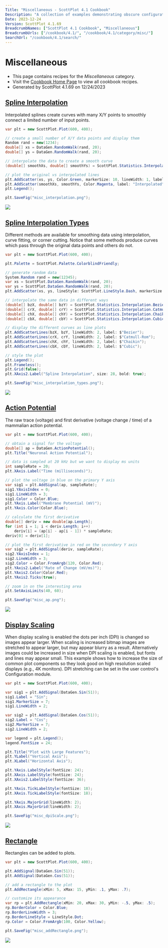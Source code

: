 ```yaml
---
Title: "Miscellaneous - ScottPlot 4.1 Cookbook"
Description: "A collection of examples demonstrating obscure configuration options."
Date: 2023-12-24
Version: ScottPlot 4.1.69
BreadcrumbNames: ["ScottPlot 4.1 Cookbook", "Miscellaneous"]
BreadcrumbUrls: ["/cookbook/4.1/", "/cookbook/4.1/category/misc/"]
SearchUrl: "/cookbook/4.1/search/"
---
```


# Miscellaneous
* This page contains recipes for the _Miscellaneous_ category.
* Visit the [Cookbook Home Page](../../) to view all cookbook recipes.
* Generated by ScottPlot 4.1.69 on 12/24/2023
<h2><a id='spline-interpolation' href='/cookbook/4.1/recipes/misc_interpolation/'>Spline Interpolation</a></h2>

Interpolated splines create curves with many X/Y points to smoothly connect a limited number of input points.

```cs
var plt = new ScottPlot.Plot(600, 400);

// create a small number of X/Y data points and display them
Random rand = new(1234);
double[] xs = DataGen.RandomWalk(rand, 20);
double[] ys = DataGen.RandomWalk(rand, 20);

// interpolate the data to create a smooth curve
(double[] smoothXs, double[] smoothYs) = ScottPlot.Statistics.Interpolation.Cubic.InterpolateXY(xs, ys, 200);

// plot the original vs interpolated lines
plt.AddScatter(xs, ys, Color.Green, markerSize: 10, lineWidth: 1, label: "Original");
plt.AddScatter(smoothXs, smoothYs, Color.Magenta, label: "Interpolated");
plt.Legend();

plt.SaveFig("misc_interpolation.png");
```

<img src='../../images/misc_interpolation.png' class='d-block mx-auto my-5' />


<h2><a id='spline-interpolation-types' href='/cookbook/4.1/recipes/misc_interpolation_types/'>Spline Interpolation Types</a></h2>

Different methods are available for smoothing data using interpolation, curve fitting, or corner cutting. Notice that some methods produce curves which pass through the original data points and others do not.

```cs
var plt = new ScottPlot.Plot(600, 400);

plt.Palette = ScottPlot.Palette.ColorblindFriendly;

// generate random data
System.Random rand = new(12345);
var xs = ScottPlot.DataGen.RandomWalk(rand, 20);
var ys = ScottPlot.DataGen.RandomWalk(rand, 20);
plt.AddScatter(xs, ys, lineStyle: ScottPlot.LineStyle.Dash, markerSize: 10, label: "original");

// interpolate the same data in different ways
(double[] bzX, double[] bzY) = ScottPlot.Statistics.Interpolation.Bezier.InterpolateXY(xs, ys, .005);
(double[] crX, double[] crY) = ScottPlot.Statistics.Interpolation.CatmullRom.InterpolateXY(xs, ys, 15);
(double[] chX, double[] chY) = ScottPlot.Statistics.Interpolation.Chaikin.InterpolateXY(xs, ys, 4);
(double[] cbX, double[] cbY) = ScottPlot.Statistics.Interpolation.Cubic.InterpolateXY(xs, ys, 200);

// display the different curves as line plots
plt.AddScatterLines(bzX, bzY, lineWidth: 2, label: $"Bezier");
plt.AddScatterLines(crX, crY, lineWidth: 2, label: $"Catmull-Rom");
plt.AddScatterLines(chX, chY, lineWidth: 2, label: $"Chaikin");
plt.AddScatterLines(cbX, cbY, lineWidth: 2, label: $"Cubic");

// style the plot
plt.Legend();
plt.Frameless();
plt.Grid(false);
plt.XAxis2.Label("Spline Interpolation", size: 28, bold: true);

plt.SaveFig("misc_interpolation_types.png");
```

<img src='../../images/misc_interpolation_types.png' class='d-block mx-auto my-5' />


<h2><a id='action-potential' href='/cookbook/4.1/recipes/misc_ap/'>Action Potential</a></h2>

The raw trace (voltage) and first derivative (voltage change / time) of a mammalian action potential.

```cs
var plt = new ScottPlot.Plot(600, 400);

// obtain a signal for the voltage
double[] ap = DataGen.ActionPotential();
plt.Title("Neuronal Action Potential");

// data is sampled at 20 kHz but we want to display ms units
int sampleRate = 20;
plt.XAxis.Label("Time (milliseconds)");

// plot the voltage in blue on the primary Y axis
var sig1 = plt.AddSignal(ap, sampleRate);
sig1.YAxisIndex = 0;
sig1.LineWidth = 3;
sig1.Color = Color.Blue;
plt.YAxis.Label("Membrane Potential (mV)");
plt.YAxis.Color(Color.Blue);

// calculate the first derivative
double[] deriv = new double[ap.Length];
for (int i = 1; i < deriv.Length; i++)
    deriv[i] = (ap[i] - ap[i - 1]) * sampleRate;
deriv[0] = deriv[1];

// plot the first derivative in red on the secondary Y axis
var sig2 = plt.AddSignal(deriv, sampleRate);
sig2.YAxisIndex = 1;
sig2.LineWidth = 3;
sig2.Color = Color.FromArgb(120, Color.Red);
plt.YAxis2.Label("Rate of Change (mV/ms)");
plt.YAxis2.Color(Color.Red);
plt.YAxis2.Ticks(true);

// zoom in on the interesting area
plt.SetAxisLimits(40, 60);

plt.SaveFig("misc_ap.png");
```

<img src='../../images/misc_ap.png' class='d-block mx-auto my-5' />


<h2><a id='display-scaling' href='/cookbook/4.1/recipes/misc_dpiscale/'>Display Scaling</a></h2>

When display scaling is enabled the dots per inch (DPI) is changed so images appear larger. When scaling is increased bitmap images are stretched to appear larger, but may appear blurry as a result. Alternatively images could be increased in size when DPI scaling is enabled, but fonts and lines may appear small. This example shows how to increase the size of common plot components so they look good on high resolution scaled displays (e.g., 4K monitors). DPI stretching can be set in the user control's Configuration module.

```cs
var plt = new ScottPlot.Plot(600, 400);

var sig1 = plt.AddSignal(DataGen.Sin(51));
sig1.Label = "Sin";
sig1.MarkerSize = 7;
sig1.LineWidth = 2;

var sig2 = plt.AddSignal(DataGen.Cos(51));
sig2.Label = "Cos";
sig2.MarkerSize = 7;
sig2.LineWidth = 2;

var legend = plt.Legend();
legend.FontSize = 24;

plt.Title("Plot with Large Features");
plt.YLabel("Vertical Axis");
plt.XLabel("Horizontal Axis");

plt.YAxis.LabelStyle(fontSize: 24);
plt.XAxis.LabelStyle(fontSize: 24);
plt.XAxis2.LabelStyle(fontSize: 36);

plt.YAxis.TickLabelStyle(fontSize: 18);
plt.XAxis.TickLabelStyle(fontSize: 18);

plt.YAxis.MajorGrid(lineWidth: 2);
plt.XAxis.MajorGrid(lineWidth: 2);

plt.SaveFig("misc_dpiScale.png");
```

<img src='../../images/misc_dpiscale.png' class='d-block mx-auto my-5' />


<h2><a id='rectangle' href='/cookbook/4.1/recipes/misc_addrectangle/'>Rectangle</a></h2>

Rectangles can be added to plots.

```cs
var plt = new ScottPlot.Plot(600, 400);

plt.AddSignal(DataGen.Sin(51));
plt.AddSignal(DataGen.Cos(51));

// add a rectangle to the plot
plt.AddRectangle(xMin: 5, xMax: 15, yMin: .1, yMax: .7);

// customize its appearance
var rp = plt.AddRectangle(xMin: 20, xMax: 30, yMin: -.5, yMax: .5);
rp.BorderColor = Color.Blue;
rp.BorderLineWidth = 3;
rp.BorderLineStyle = LineStyle.Dot;
rp.Color = Color.FromArgb(100, Color.Yellow);

plt.SaveFig("misc_addRectangle.png");
```

<img src='../../images/misc_addrectangle.png' class='d-block mx-auto my-5' />



